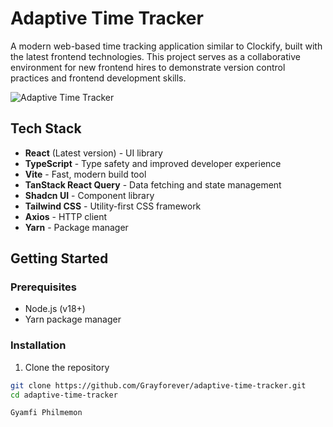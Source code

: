 # Adaptive Time Tracker

A modern web-based time tracking application similar to Clockify, built with the latest frontend technologies. This project serves as a collaborative environment for new frontend hires to demonstrate version control practices and frontend development skills.

![Adaptive Time Tracker](https://placeholder.com/logo)

## Tech Stack

- **React** (Latest version) - UI library
- **TypeScript** - Type safety and improved developer experience
- **Vite** - Fast, modern build tool
- **TanStack React Query** - Data fetching and state management
- **Shadcn UI** - Component library
- **Tailwind CSS** - Utility-first CSS framework
- **Axios** - HTTP client
- **Yarn** - Package manager

## Getting Started

### Prerequisites

- Node.js (v18+)
- Yarn package manager

### Installation

1. Clone the repository
```bash
git clone https://github.com/Grayforever/adaptive-time-tracker.git
cd adaptive-time-tracker

Gyamfi Philmemon
